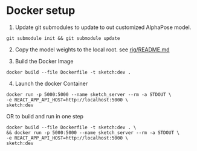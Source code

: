 # Docker setup

1. Update git submodules to update to out customized AlphaPose model.

`git submodule init && git submodule update`

2. Copy the model weights to the local root. see [rig/README.md](rig/README.md)

3. Build the Docker Image

`docker build --file Dockerfile -t sketch:dev .`

4. Launch the docker Container

```
docker run -p 5000:5000 --name sketch_server --rm -a STDOUT \
-e REACT_APP_API_HOST=http://localhost:5000 \
sketch:dev
```

OR to build and run in one step

```
docker build --file Dockerfile -t sketch:dev . \
&& docker run -p 5000:5000 --name sketch_server --rm -a STDOUT \
-e REACT_APP_API_HOST=http://localhost:5000 \
sketch:dev
```
